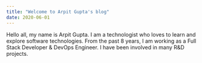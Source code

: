 ```yaml
---
title: "Welcome to Arpit Gupta's blog"
date: 2020-06-01
---
```


Hello all, my name is Arpit Gupta. I am a technologist who loves to learn and explore software technologies. From the past 8 years, I am working as a Full Stack Developer & DevOps Engineer. I have been involved in many R&D projects.
